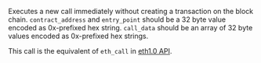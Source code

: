 Executes a new call immediately without creating a transaction on the block chain.
`contract_address` and `entry_point` should be a 32 byte value encoded as 0x-prefixed hex string.
`call_data` should be an array of 32 byte values encoded as 0x-prefixed hex strings.

This call is the equivalent of `eth_call` in [eth1.0 API](https://playground.open-rpc.org/?schemaUrl=https://raw.githubusercontent.com/ethereum/eth1.0-apis/assembled-spec/openrpc.json&uiSchema%5BappBar%5D%5Bui:splitView%5D=true&uiSchema%5BappBar%5D%5Bui:input%5D=false&uiSchema%5BappBar%5D%5Bui:examplesDropdown%5D=false).

